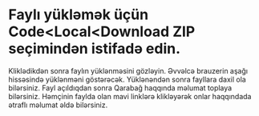 # Faylı yükləmək üçün Code<Local<Download ZIP seçimindən istifadə edin. 
Kliklədikdən sonra faylın yüklənməsini gözləyin. Əvvəlcə brauzerin aşağı hissəsində yüklənməni göstərəcək. Yüklənəndən sonra fayllara daxil ola bilərsiniz. Fayl açıldıqdan sonra Qarabağ haqqında məlumat toplaya bilərsiniz.
Həmçinin faylda olan mavi linklərə klikləyərək onlar haqqındada ətraflı məlumat əldə bilərsiniz.

